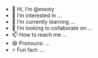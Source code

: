 - 👋 Hi, I’m @meoty
- 👀 I’m interested in ...
- 🌱 I’m currently learning ...
- 💞️ I’m looking to collaborate on ...
- 📫 How to reach me ...
- 😄 Pronouns: ...
- ⚡ Fun fact: ...

<!---
meoty/meoty is a ✨ special ✨ repository because its `README.md` (this file) appears on your GitHub profile.
You can click the Preview link to take a look at your changes.
--->
